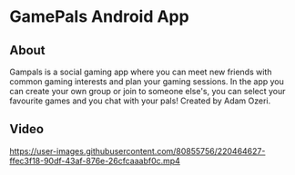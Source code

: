 # GamePals Android App

## About

Gampals is a social gaming app where you can meet new friends with common gaming interests and plan your gaming sessions.
In the app you can create your own group or join to someone else's, you can select your favourite games and you chat with your pals!
Created by Adam Ozeri.



## Video

https://user-images.githubusercontent.com/80855756/220464627-ffec3f18-90df-43af-876e-26cfcaaabf0c.mp4

